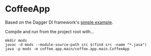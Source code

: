 # CoffeeApp

Based on the Dagger DI framework's [simple example](https://github.com/google/dagger/tree/master/examples/simple).

Compile and run from the project root with...
```
mkdir mods
javac -d mods --module-source-path src $(find src -name "*.java")
java -p mods -m coffee.app.main/coffee.app.main.CoffeeApp
```

